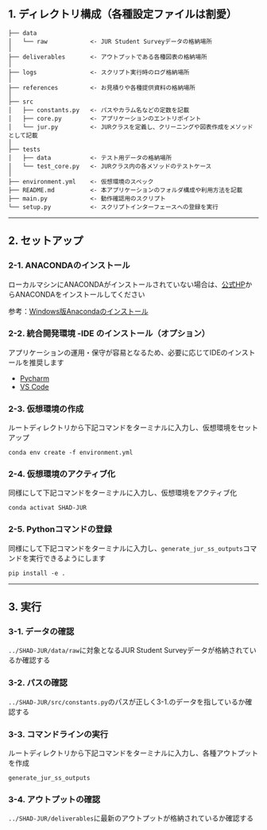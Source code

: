 ## 1. ディレクトリ構成（各種設定ファイルは割愛）

```
├── data
│   └── raw            <- JUR Student Surveyデータの格納場所
│
├── deliverables       <- アウトプットである各種図表の格納場所
│
├── logs               <- スクリプト実行時のログ格納場所
│
├── references         <- お見積りや各種提供資料の格納場所
│
├── src
│   ├── constants.py   <- パスやカラム名などの定数を記載
│   ├── core.py        <- アプリケーションのエントリポイント
│   └── jur.py         <- JURクラスを定義し、クリーニングや図表作成をメソッドとして記載
│
├── tests
│   ├── data           <- テスト用データの格納場所
│   └── test_core.py   <- JURクラス内の各メソッドのテストケース
│
├── environment.yml    <- 仮想環境のスペック
├── README.md          <- 本アプリケーションのフォルダ構成や利用方法を記載
├── main.py            <- 動作確認用のスクリプト
└── setup.py           <- スクリプトインターフェースへの登録を実行

```

---

## 2. セットアップ

### 2-1. ANACONDAのインストール

ローカルマシンにANACONDAがインストールされていない場合は、[公式HP](https://www.anaconda.com/products/individual)からANACONDAをインストールしてください

参考：[Windows版Anacondaのインストール](https://www.python.jp/install/anaconda/windows/install.html)

### 2-2. 統合開発環境 -IDE のインストール（オプション）

アプリケーションの運用・保守が容易となるため、必要に応じてIDEのインストールを推奨します

* [Pycharm](https://www.jetbrains.com/pycharm/)
* [VS Code](https://code.visualstudio.com/)

### 2-3. 仮想環境の作成
ルートディレクトリから下記コマンドをターミナルに入力し、仮想環境をセットアップ
  
  ```conda env create -f environment.yml```

### 2-4. 仮想環境のアクティブ化
同様にして下記コマンドをターミナルに入力し、仮想環境をアクティブ化

```conda activat SHAD-JUR```

### 2-5. Pythonコマンドの登録
同様にして下記コマンドをターミナルに入力し、`generate_jur_ss_outputs`コマンドを実行できるようにします

```pip install -e .```

---

## 3. 実行

### 3-1. データの確認
`../SHAD-JUR/data/raw`に対象となるJUR Student Surveyデータが格納されているか確認する

### 3-2. パスの確認
`../SHAD-JUR/src/constants.py`のパスが正しく3-1.のデータを指しているか確認する

### 3-3. コマンドラインの実行
ルートディレクトリから下記コマンドをターミナルに入力し、各種アウトプットを作成

```generate_jur_ss_outputs```

### 3-4. アウトプットの確認
`../SHAD-JUR/deliverables`に最新のアウトプットが格納されているか確認する